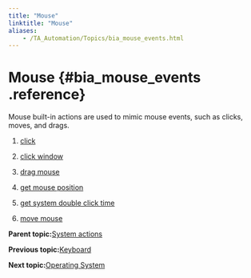 ```yaml
--- 
title: "Mouse"
linktitle: "Mouse"
aliases: 
    - /TA_Automation/Topics/bia_mouse_events.html
---
```

# Mouse {#bia_mouse_events .reference}

Mouse built-in actions are used to mimic mouse events, such as clicks, moves, and drags.

1.  [click](../../TA_Automation/Topics/bia_click.html)  

2.  [click window](../../TA_Automation/Topics/bia_click_window.html)  

3.  [drag mouse](../../TA_Automation/Topics/bia_drag_mouse.html)  

4.  [get mouse position](../../TA_Automation/Topics/bia_get_mouse_position.html)  

5.  [get system double click time](../../TA_Automation/Topics/bia_get_system_double_click_time.html)  

6.  [move mouse](../../TA_Automation/Topics/bia_move_mouse.html)  


**Parent topic:**[System actions](../../TA_Automation/Topics/bia_System.html)

**Previous topic:**[Keyboard](../../TA_Automation/Topics/bia_keyboard.html)

**Next topic:**[Operating System](../../TA_Automation/Topics/bia_operating_system.html)

